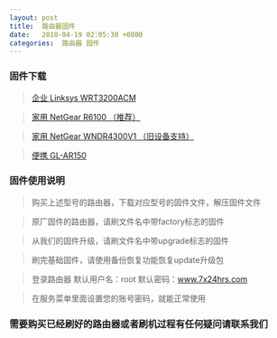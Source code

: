 ```yaml
---
layout: post
title:  路由器固件
date:   2018-04-19 02:05:38 +0800
categories:  路由器 固件
---
```


### 固件下载

>[企业 Linksys WRT3200ACM](/flies/3200.zip "企业")

>[家用 NetGear R6100 （推荐）](/files/R6100.zip "家用")

>[家用 NetGear WNDR4300V1 （旧设备支持）](/files/4300.zip "家用")

>[便携 GL-AR150](/files/AR150.zip "车载")

### 固件使用说明

>购买上述型号的路由器，下载对应型号的固件文件，解压固件文件

>原厂固件的路由器，请刷文件名中带factory标志的固件

>从我们的固件升级，请刷文件名中带upgrade标志的固件

>刷完基础固件，请使用备份恢复功能恢复update升级包

>登录路由器 默认用户名：root 默认密码：www.7x24hrs.com

>在服务菜单里面设置您的账号密码，就能正常使用

### 需要购买已经刷好的路由器或者刷机过程有任何疑问请联系我们